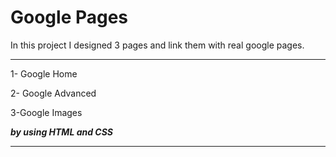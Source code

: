 # Google Pages

In this project I designed 3 pages and link them with real google pages.
***
1- Google Home

2- Google Advanced 

3-Google Images

***by using HTML and CSS*** 
***

